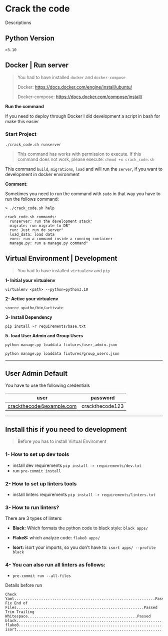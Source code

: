 # Crack the code

Descriptions
## Python Version
`>3.10`

## Docker | Run server
> You had to have installed  `docker` and `docker-compose`
>
> Docker: https://docs.docker.com/engine/install/ubuntu/
>
> Docker-compose: https://docs.docker.com/compose/install/

**Run the command**

If you need to deploy through Docker I did development a script in bash for make this easier

### Start Project

```
./crack_code.sh runserver
```

> This command has works with permission to execute.  If this command does not work, please execute: `chmod +x crack_code.sh`

This command `build`, `migrations`, `load` and will run the `server`, if you want to development in docker environment


**Comment:**

Sometimes you need to run the command with `sudo` in that way you have to run the follows command:

```
> ./crack_code.sh help

crack_code.sh commands:
  runserver: run the development stack"
  migrate: run migrate to DB"
  run: Just run de server"
  load_data: load data
  exec: run a command inside a running container
  manage.py: run a manage.py command"
```


## Virtual Environment | Development
> You had to have installed `virtualenv` and `pip`

**1- Initial your virtualenv**

`virtualenv <path> --python=python3.10`

**2- Active your virtualenv**

`source <path>/bin/activate`

**3- Install Dependency**

`pip install -r requirements/base.txt`


**5- load User Admin and Group Users**

`python manage.py loaddata fixtures/user_admin.json`


`python manage.py loaddata fixtures/group_users.json`
___


## User Admin Default

You have to use the following credentials

| user                      | password        |
|---------------------------|-----------------|
| crackthecode@example.com  | crackthecode123 |

___

## Install this if you need to development
> Before you has to install Virtual Enviroment

### 1- How to set up dev tools
* install dev requirements  `pip install -r requirements/dev.txt`
* run  `pre-commit install`

### 2- How to set up linters tools
* install linters requirements  `pip install -r requirements/linters.txt`

### 3- How to run linters?
There are 3 types of linters:

* **Black:** Which formats the python code to black style: `black apps/`

* **Flake8:** which analyze code: `flake8 apps/`

* **Isort:** isort your imports, so you don't have to: `isort apps/ --profile black`

### 4- You can also run all linters as follows:

* `pre-commit run --all-files`

Details before run
```
Check Yaml...............................................................Passed
Fix End of Files.........................................................Passed
Trim Trailing Whitespace.................................................Passed
black....................................................................Passed
flake8...................................................................Passed
isort....................................................................Passed
```

